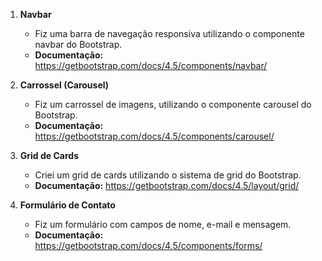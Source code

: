 1. **Navbar**
   - Fiz uma barra de navegação responsiva utilizando o componente navbar do Bootstrap.
   - **Documentação:** https://getbootstrap.com/docs/4.5/components/navbar/

2. **Carrossel (Carousel)**
   - Fiz um carrossel de imagens, utilizando o componente carousel do Bootstrap.
   - **Documentação:** https://getbootstrap.com/docs/4.5/components/carousel/

3. **Grid de Cards**
   - Criei um grid de cards utilizando o sistema de grid do Bootstrap.
   - **Documentação:** https://getbootstrap.com/docs/4.5/layout/grid/

4. **Formulário de Contato**
   - Fiz um formulário com campos de nome, e-mail e mensagem.
   - **Documentação:** https://getbootstrap.com/docs/4.5/components/forms/
